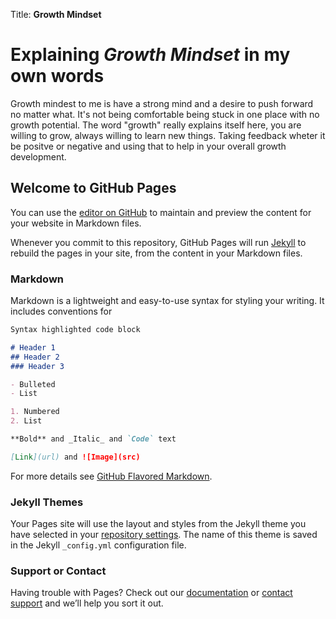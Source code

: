 Title: **Growth Mindset**
# Explaining *Growth Mindset* in my own words

Growth mindest to me is have a strong mind and a desire to push forward no matter what. It's not being comfortable being stuck in one place with no growth potential. The word "growth" really explains itself here, you are willing to grow, always willing to learn new things. Taking feedback wheter it be positve or negative and using that to help in your overall growth development.  

  























































## Welcome to GitHub Pages
You can use the [editor on GitHub](https://github.com/nmeyer11/Learning-Journal/edit/master/README.md) to maintain and preview the content for your website in Markdown files.

Whenever you commit to this repository, GitHub Pages will run [Jekyll](https://jekyllrb.com/) to rebuild the pages in your site, from the content in your Markdown files.

### Markdown

Markdown is a lightweight and easy-to-use syntax for styling your writing. It includes conventions for

```markdown
Syntax highlighted code block

# Header 1
## Header 2
### Header 3

- Bulleted
- List

1. Numbered
2. List

**Bold** and _Italic_ and `Code` text

[Link](url) and ![Image](src)
```

For more details see [GitHub Flavored Markdown](https://guides.github.com/features/mastering-markdown/).

### Jekyll Themes

Your Pages site will use the layout and styles from the Jekyll theme you have selected in your [repository settings](https://github.com/nmeyer11/Learning-Journal/settings). The name of this theme is saved in the Jekyll `_config.yml` configuration file.

### Support or Contact

Having trouble with Pages? Check out our [documentation](https://help.github.com/categories/github-pages-basics/) or [contact support](https://github.com/contact) and we’ll help you sort it out.
